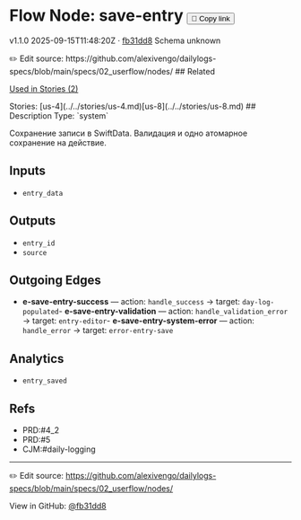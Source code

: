 
# Flow Node: save-entry <button class="copy-link" aria-label="Copy page link" onclick="window.spechubCopyLink && window.spechubCopyLink()">🔗 Copy link</button>

<p class="badges">
  <span class="badge version">v1.1.0</span>
  <span class="badge build">2025-09-15T11:48:20Z · <a href="https://github.com/alexivengo/dailylogs-specs/commits/main" target="_blank" rel="noopener" class="sha">fb31dd8</a></span>
  <span class="badge schema unknown">Schema unknown</span>
</p>
✏️ Edit source: https://github.com/alexivengo/dailylogs-specs/blob/main/specs/02_userflow/nodes/
## Related
<p>
  <span class="chip">
    <a href="../stories/index.md#?flow=save-entry">Used in Stories (2)</a>
  </span>
</p>
Stories:
<span class="chip">[us-4](../../stories/us-4.md)</span><span class="chip">[us-8](../../stories/us-8.md)</span>
## Description
Type: `system`

Сохранение записи в SwiftData. Валидация и одно атомарное сохранение на действие.

## Inputs
- `entry_data`

## Outputs
- `entry_id`
- `source`

## Outgoing Edges
- **e-save-entry-success** — action: `handle_success` → target: `day-log-populated`- **e-save-entry-validation** — action: `handle_validation_error` → target: `entry-editor`- **e-save-entry-system-error** — action: `handle_error` → target: `error-entry-save`

## Analytics
- `entry_saved`

## Refs
- PRD:#4_2
- PRD:#5
- CJM:#daily-logging

---
✏️ Edit source: https://github.com/alexivengo/dailylogs-specs/blob/main/specs/02_userflow/nodes/

<p class="page-meta">
  View in GitHub: <a href="https://github.com/alexivengo/dailylogs-specs/commit/fb31dd8" target="_blank" rel="noopener">@fb31dd8</a></p>